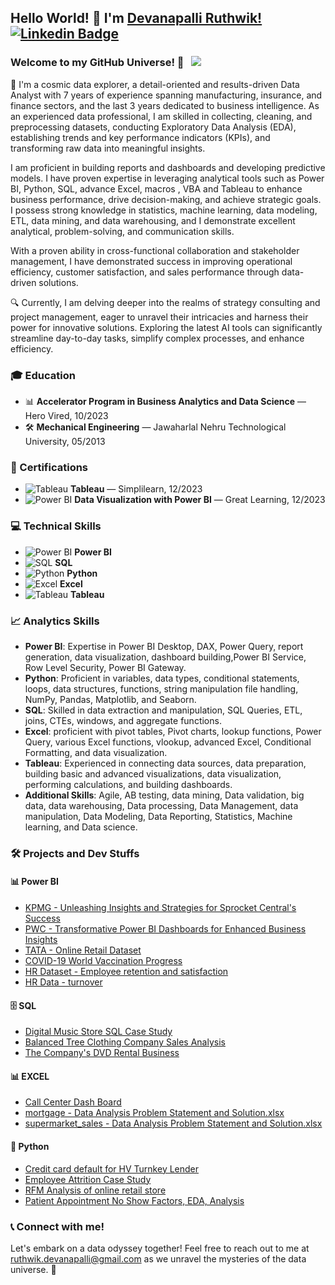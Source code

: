 ## Hello World! 👋 I'm [Devanapalli Ruthwik!](https://github.com/Ruthwik14) [![Linkedin Badge](https://img.shields.io/badge/-LinkedIn-0e76a8?style=flat-square&logo=Linkedin&logoColor=white)](https://www.linkedin.com/in/ruthwik-devanapalli/)

### Welcome to my GitHub Universe! 🌌 &nbsp; ![](https://visitor-badge.glitch.me/badge?page_id=Ruthwik14.Ruthwik14&style=flat-square&color=0088cc)

🚀 I'm a cosmic data explorer, a detail-oriented and results-driven Data Analyst with 7 years of experience spanning manufacturing, insurance, and finance sectors, and the last 3 years dedicated to business intelligence. As an experienced data professional, I am skilled in collecting, cleaning, and preprocessing datasets, conducting Exploratory Data Analysis (EDA), establishing trends and key performance indicators (KPIs), and transforming raw data into meaningful insights.

I am proficient in building reports and dashboards and developing predictive models. I have proven expertise in leveraging analytical tools such as Power BI, Python, SQL, advance Excel, macros , VBA and Tableau to enhance business performance, drive decision-making, and achieve strategic goals. I possess strong knowledge in statistics, machine learning, data modeling, ETL, data mining, and data warehousing, and I demonstrate excellent analytical, problem-solving, and communication skills.

With a proven ability in cross-functional collaboration and stakeholder management, I have demonstrated success in improving operational efficiency, customer satisfaction, and sales performance through data-driven solutions.

🔍 Currently, I am delving deeper into the realms of strategy consulting and project management, eager to unravel their intricacies and harness their power for innovative solutions. Exploring the latest AI tools can significantly streamline day-to-day tasks, simplify complex processes, and enhance efficiency.

### 🎓 Education

- 📊 **Accelerator Program in Business Analytics and Data Science** — Hero Vired, 10/2023
- 🛠️ **Mechanical Engineering** — Jawaharlal Nehru Technological University, 05/2013

### 📜 Certifications

- ![Tableau](https://img.shields.io/badge/-Tableau-00A0E0?style=flat-square&logo=Tableau&logoColor=white) **Tableau** — Simplilearn, 12/2023
- ![Power BI](https://img.shields.io/badge/-Power_BI-0078D7?style=flat-square&logo=PowerBI&logoColor=white) **Data Visualization with Power BI** — Great Learning, 12/2023

### 💻 Technical Skills

- ![Power BI](https://img.shields.io/badge/-Power_BI-0078D7?style=flat-square&logo=PowerBI&logoColor=white) **Power BI**
- ![SQL](https://img.shields.io/badge/-SQL-007DBB?style=flat-square&logo=PostgreSQL&logoColor=white) **SQL**
- ![Python](https://img.shields.io/badge/-Python-3670A0?style=flat-square&logo=Python&logoColor=white) **Python**
- ![Excel](https://img.shields.io/badge/-Excel-20B52A?style=flat-square&logo=microsoft&logoColor=white) **Excel**
- ![Tableau](https://img.shields.io/badge/-Tableau-00A0E0?style=flat-square&logo=Tableau&logoColor=white) **Tableau**

### 📈 Analytics Skills

-	**Power BI**: Expertise in Power BI Desktop, DAX, Power Query, report generation, data visualization, dashboard building,Power BI Service, Row Level Security, Power BI Gateway.
-	**Python**:   Proficient in variables, data types, conditional statements, loops, data structures, functions, string manipulation file handling, NumPy, Pandas, Matplotlib, and Seaborn.
-	**SQL**:      Skilled in data extraction and manipulation, SQL Queries, ETL, joins, CTEs, windows, and aggregate functions.
-	**Excel**:    proficient with pivot tables, Pivot charts, lookup functions, Power Query, various Excel functions, vlookup, advanced Excel, Conditional Formatting, and data visualization.
-	**Tableau**:  Experienced in connecting data sources, data preparation, building basic and advanced visualizations, data visualization, performing calculations, and building dashboards.
-	**Additional Skills**:    Agile, AB testing, data mining, Data validation, big data, data warehousing, Data processing, Data Management, data manipulation, Data Modeling, Data Reporting, Statistics, Machine learning, and Data science.


### 🛠️ Projects and Dev Stuffs

#### 📊 Power BI

- [KPMG - Unleashing Insights and Strategies for Sprocket Central's Success](https://github.com/Ruthwik14/Power-BI/tree/main/KPMG%20%20-%20Unleashing%20Insights%20and%20Strategies%20for%20Sprocket%20Central's%20Success)
- [PWC - Transformative Power BI Dashboards for Enhanced Business Insights](https://github.com/Ruthwik14/Power-BI/tree/main/PWC%20-%20Transformative%20Power%20BI%20Dashboards%20for%20Enhanced%20Business%20Insights)
- [TATA - Online Retail Dataset](https://github.com/Ruthwik14/Power-BI/tree/main/TATA%20-%20Online%20Retail%20Dataset)
- [COVID-19 World Vaccination Progress](https://github.com/Ruthwik14/Power-BI/tree/main/covid%20vacination)
- [HR Dataset - Employee retention and satisfaction](https://github.com/Ruthwik14/Power-BI/tree/main/HR%20Dataset%20-%20Employee%20retention%20and%20satisfaction)
- [HR Data - turnover](https://github.com/Ruthwik14/Power-BI/tree/main/HR%20Data%20-%20turnover)

#### 🗄️ SQL

- [Digital Music Store SQL Case Study](https://github.com/Ruthwik14/SQL/tree/main/Digital%20Music%20Store%20SQL%20Case%20Study)
- [Balanced Tree Clothing Company Sales Analysis](https://github.com/Ruthwik14/SQL/tree/main/Balanced%20Tree%20Clothing%20Company%20Sales%20Analysis)
- [The Company's DVD Rental Business](https://github.com/Ruthwik14/SQL/tree/main/The%20Company's%20DVD%20Rental%20Business)

#### 📊 EXCEL

- [Call Center Dash Board](https://github.com/Ruthwik14/Excel/tree/main/Call%20Center%20Dash%20Board)
- [mortgage - Data Analysis Problem Statement and Solution.xlsx](https://github.com/Ruthwik14/Excel/tree/main/mortgage%20-%20Data%20Analysis%20Problem%20Statement%20and%20Solution)
- [supermarket_sales - Data Analysis Problem Statement and Solution.xlsx](https://github.com/Ruthwik14/Excel/tree/main/supermarket_sales%20-%20Data%20Analysis%20Problem%20Statement%20and%20Solution)

#### 🐍 Python

- [Credit card default for HV Turnkey Lender](https://github.com/Ruthwik14/Python/tree/main/Credit%20card%20default%20for%20HV%20Turnkey%20Lender)
- [Employee Attrition Case Study](https://github.com/Ruthwik14/Python/tree/main/Employee%20Attrition%20Case%20Study)
- [RFM Analysis of online retail store](https://github.com/Ruthwik14/Python/tree/main/RFM%20Analysis%20of%20online%20retail%20store)
- [Patient Appointment No Show Factors, EDA, Analysis](https://github.com/Ruthwik14/Python/tree/main/Patient%20Appointment%20No%20Show%20Factors%2C%20EDA%2C%20Analysis)

### 📞 Connect with me!

Let's embark on a data odyssey together! Feel free to reach out to me at ruthwik.devanapalli@gmail.com as we unravel the mysteries of the data universe. 🌟
